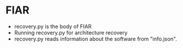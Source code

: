 # FIAR
- recovery.py is the body of FIAR
- Running recovery.py for architecture recovery
- recovery.py reads information about the software from "info.json".

